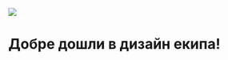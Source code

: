 ![](https://github.com/IrinaSpasova/Publishing-Placeholder/blob/main/img-design-team.png)

#                                                                             Добре дошли в дизайн екипа!


